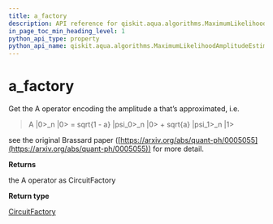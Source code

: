 ```yaml
---
title: a_factory
description: API reference for qiskit.aqua.algorithms.MaximumLikelihoodAmplitudeEstimation.a_factory
in_page_toc_min_heading_level: 1
python_api_type: property
python_api_name: qiskit.aqua.algorithms.MaximumLikelihoodAmplitudeEstimation.a_factory
---
```


# a\_factory

Get the A operator encoding the amplitude a that’s approximated, i.e.

> A |0>\_n |0> = sqrt\{1 - a} |psi\_0>\_n |0> + sqrt\{a} |psi\_1>\_n |1>

see the original Brassard paper ([https://arxiv.org/abs/quant-ph/0005055](https://arxiv.org/abs/quant-ph/0005055)) for more detail.

**Returns**

the A operator as CircuitFactory

**Return type**

[CircuitFactory](qiskit.aqua.utils.CircuitFactory "qiskit.aqua.utils.CircuitFactory")


